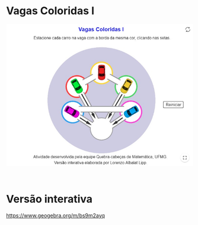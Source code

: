 # Vagas Coloridas I

![](preview.jpg)

<br>

# Versão interativa

https://www.geogebra.org/m/bs9m2ayq
